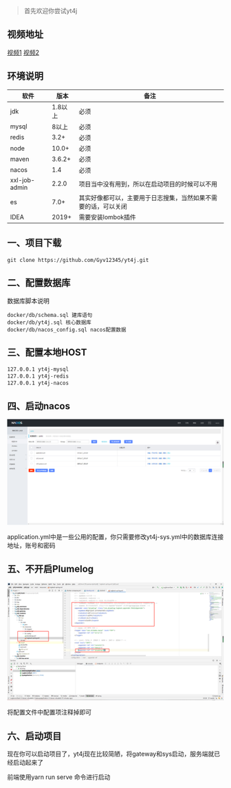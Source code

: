 
> 首先欢迎你尝试yt4j

## 视频地址

[视频1](https://www.bilibili.com/video/BV1pK4y1K7YM)
[视频2](https://www.bilibili.com/video/bv1Mb4y1D7TX)

## 环境说明

| 软件          | 版本    | 备注                                                         |
| ------------- | ------- | ------------------------------------------------------------ |
| jdk           | 1.8以上 | 必须                                                         |
| mysql         | 8以上   | 必须                                                         |
| redis         | 3.2+    | 必须                                                         |
| node          | 10.0+   | 必须                                                         |
| maven         | 3.6.2+  | 必须                                                         |
| nacos         | 1.4     | 必须                                                         |
| xxl-job-admin | 2.2.0   | 项目当中没有用到，所以在启动项目的时候可以不用               |
| es            | 7.0+    | 其实好像都可以，主要用于日志搜集，当然如果不需要的话，可以关闭 |
| IDEA          | 2019+   | 需要安装lombok插件                                           |

## 一、项目下载

~~~shell
git clone https://github.com/Gyv12345/yt4j.git
~~~

## 二、配置数据库

数据库脚本说明

~~~shell
docker/db/schema.sql 建库语句
docker/db/yt4j.sql 核心数据库
docker/db/nacos_config.sql nacos配置数据
~~~

## 三、配置本地HOST

~~~shell
127.0.0.1 yt4j-mysql
127.0.0.1 yt4j-redis
127.0.0.1 yt4j-nacos
~~~

## 四、启动nacos

![nacos](..\img\5.png)

application.yml中是一些公用的配置，你只需要修改yt4j-sys.yml中的数据库连接地址，账号和密码

## 五、不开启Plumelog

![Plumelog](..\img\6.png)

将配置文件中配置项注释掉即可

## 六、启动项目

现在你可以启动项目了，yt4j现在比较简陋，将gateway和sys启动，服务端就已经启动起来了

前端使用yarn run serve 命令进行启动
